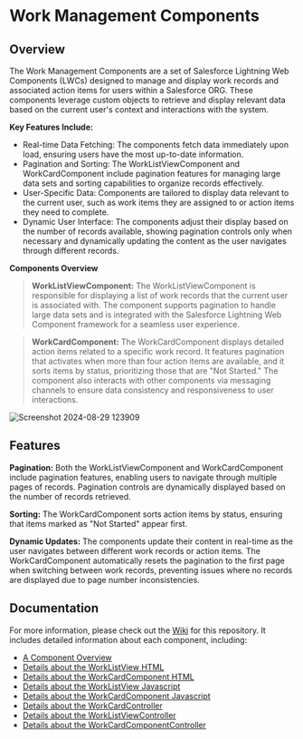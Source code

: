 # Work Management Components

## Overview

The Work Management Components are a set of Salesforce Lightning Web Components (LWCs) designed to manage and display work records and associated action items for users within a Salesforce ORG. These components leverage custom objects to retrieve and display relevant data based on the current user's context and interactions with the system.

**Key Features Include:**
- Real-time Data Fetching: The components fetch data immediately upon load, ensuring users have the most up-to-date information.
- Pagination and Sorting: The WorkListViewComponent and WorkCardComponent include pagination features for managing large data sets and sorting capabilities to organize records effectively.
- User-Specific Data: Components are tailored to display data relevant to the current user, such as work items they are assigned to or action items they need to complete.
- Dynamic User Interface: The components adjust their display based on the number of records available, showing pagination controls only when necessary and dynamically updating the content as the user navigates through different records.

**Components Overview**
> **WorkListViewComponent:**
> The WorkListViewComponent is responsible for displaying a list of work records that the current user is associated with. The component supports pagination to handle large data sets and is integrated with the Salesforce Lightning Web Component framework for a seamless user experience.

> **WorkCardComponent:**
> The WorkCardComponent displays detailed action items related to a specific work record. It features pagination that activates when more than four action items are available, and it sorts items by status, prioritizing those that are "Not Started." The component also interacts with other components via messaging channels to ensure data consistency and responsiveness to user interactions.

![Screenshot 2024-08-29 123909](https://github.com/user-attachments/assets/76cff0e6-48fd-4d38-a4c8-ab9739ca9175)

## Features
**Pagination:**
Both the WorkListViewComponent and WorkCardComponent include pagination features, enabling users to navigate through multiple pages of records.
Pagination controls are dynamically displayed based on the number of records retrieved.

**Sorting:**
The WorkCardComponent sorts action items by status, ensuring that items marked as "Not Started" appear first.

**Dynamic Updates:**
The components update their content in real-time as the user navigates between different work records or action items.
The WorkCardComponent automatically resets the pagination to the first page when switching between work records, preventing issues where no records are displayed due to page number inconsistencies.

## Documentation
For more information, please check out the [Wiki](https://github.com/edunzer/WorkListViewComponent/wiki) for this repository. It includes detailed information about each component, including:

- [A Component Overview](https://github.com/edunzer/WorkListViewComponent/wiki)
- [Details about the WorkListView HTML](https://github.com/edunzer/WorkListViewComponent/wikiWorkListViewComponent-HTML)
- [Details about the WorkCardComponent HTML](https://github.com/edunzer/WorkListViewComponent/wiki/WorkCardComponent-HTML)
- [Details about the WorkListView Javascript](https://github.com/edunzer/WorkListViewComponent/wiki/WorkListViewComponent-JavaScript)
- [Details about the WorkCardComponent Javascript](https://github.com/edunzer/WorkListViewComponent/wiki/WorkCardComponent-JavaScript)
- [Details about the WorkCardController](https://github.com/edunzer/WorkListViewComponent/wiki/WorkCardController)
- [Details about the WorkListViewController](https://github.com/edunzer/WorkListViewComponent/wiki/WorkListViewController)
- [Details about the WorkCardComponentController](https://github.com/edunzer/WorkListViewComponent/wiki/WorkCardComponentController)
